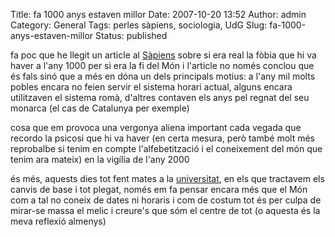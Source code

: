 Title: fa 1000 anys estaven millor
Date: 2007-10-20 13:52
Author: admin
Category: General
Tags: perles sàpiens, sociologia, UdG
Slug: fa-1000-anys-estaven-millor
Status: published

fa poc que he llegit un article al <a href="http://www.sapiensdigital.com/" target="_blank" rel="noopener">Sàpiens</a> sobre si era real la fòbia que hi va haver a l'any 1000 per si era la fi del Món i l'article no només conclou que és fals sinó que a més en dóna un dels principals motius: a l'any mil molts pobles encara no feien servir el sistema horari actual, alguns encara utilitzaven el sistema romà, d'altres contaven els anys pel regnat del seu monarca (el cas de Catalunya per exemple)

cosa que em provoca una vergonya aliena important cada vegada que recordo la psicosi que hi va haver (en certa mesura, però també molt més reprobalbe si tenim en compte l'alfebetització i el coneixement del món que tenim ara mateix) en la vigília de l'any 2000

és més, aquests dies tot fent mates a la <a href="http://www.udg.edu" target="_blank" rel="noopener">universitat</a>, en els que tractavem els canvis de base i tot plegat, només em fa pensar encara més que el Món com a tal no coneix de dates ni horaris i com de costum tot és per culpa de mirar-se massa el melic i creure's que sóm el centre de tot (o aquesta és la meva reflexió almenys)
